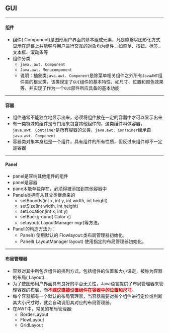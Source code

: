## GUI

---

#### 组件

- 组件( Component)是图形用户界面的基本组成元素，凡是能够以图形化方式显示在屏幕上并能够与用户进行交互的对象均为组件，如菜单、按钮、标签、文本框、滚动条等
- 组件分类
  - `java. awt. Component`
  - `Java.awt. Menucomponent`
  - 说明：抽象类`java.awt. Component`是除菜单相关组件之外所有`JavaAWT`组件类的根父类，该类规定了`GUI`组件的基本特性，如尺寸、位置和颜色效果等，并实现了作为一个`GUI`部件所应具备的基本功能



---

#### 容器

- 组件通常不能独立地显示出来，必须将组件放在一定的容器中才可以显示出来
- 有一类特殊的组件是专门用来包含其他组件的，这类组件叫做容器，`java.awt. Container`是所有容器的父类，`java.awt. Container`继承自`java.awt. Component`
- 容器类对象本身也是一个组件，具有组件的所有性质，但反过来组件却不一定是容器

---

#### Panel

- panel是容纳其他组件的组件
- panel是容器
- pane木能单独存在，必须得被添加到其他容器中
- Panela类拥有从其父类继承来的
  - setBounds(int x, int y, int width, int height)
  - setSize(int width, int height)
  - setLocation(int x, int y)
  - setBackground( Color c)
  - setayout( LayoutManager mgr)等方法。
- Panell的构造方法为：
  - Panel() 使用默认的 Flowlayout:类布局管理器初始化。
  - Panell( LayoutManager layout) 使用指定的布局管理器初始化。

---

#### 布局管理器

- 容器对其中所包含组件的排列方式，包括组件的位置和大小设定，被称为容器的布局( Layout).
- 为了使图形用户界面具有良好的平台无关性，Java语言提供了布局管理器来管理容器的布局，而<strong style="color:red;">不建议直接设置组件在容器中的位置和尺寸</strong>。
- 每个容器都有一个默认的布局管理器，当容器需要对某个组件进行定位或判断其大小尺寸时，就会自动调用其对应的布局管理器。
- 在AWT中，常见的布局管理器: 
  - BorderLayout
  - FlowLayout
  - GridLayout